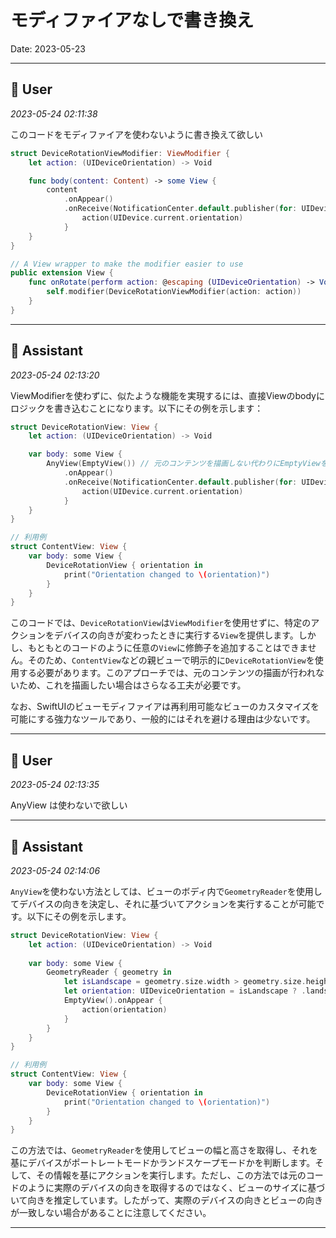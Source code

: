# モディファイアなしで書き換え

Date: 2023-05-23

---

## 👤 User
*2023-05-24 02:11:38*

このコードをモディファイアを使わないように書き換えて欲しい

```swift
struct DeviceRotationViewModifier: ViewModifier {
    let action: (UIDeviceOrientation) -> Void

    func body(content: Content) -> some View {
        content
            .onAppear()
            .onReceive(NotificationCenter.default.publisher(for: UIDevice.orientationDidChangeNotification)) { _ in
                action(UIDevice.current.orientation)
            }
    }
}

// A View wrapper to make the modifier easier to use
public extension View {
    func onRotate(perform action: @escaping (UIDeviceOrientation) -> Void) -> some View {
        self.modifier(DeviceRotationViewModifier(action: action))
    }
}


```

---

## 🤖 Assistant
*2023-05-24 02:13:20*

ViewModifierを使わずに、似たような機能を実現するには、直接Viewのbodyにロジックを書き込むことになります。以下にその例を示します：

```swift
struct DeviceRotationView: View {
    let action: (UIDeviceOrientation) -> Void

    var body: some View {
        AnyView(EmptyView()) // 元のコンテンツを描画しない代わりにEmptyViewを使用
            .onAppear()
            .onReceive(NotificationCenter.default.publisher(for: UIDevice.orientationDidChangeNotification)) { _ in
                action(UIDevice.current.orientation)
            }
    }
}

// 利用例
struct ContentView: View {
    var body: some View {
        DeviceRotationView { orientation in
            print("Orientation changed to \(orientation)")
        }
    }
}
```

このコードでは、`DeviceRotationView`は`ViewModifier`を使用せずに、特定のアクションをデバイスの向きが変わったときに実行する`View`を提供します。しかし、もともとのコードのように任意の`View`に修飾子を追加することはできません。そのため、`ContentView`などの親ビューで明示的に`DeviceRotationView`を使用する必要があります。このアプローチでは、元のコンテンツの描画が行われないため、これを描画したい場合はさらなる工夫が必要です。

なお、SwiftUIのビューモディファイアは再利用可能なビューのカスタマイズを可能にする強力なツールであり、一般的にはそれを避ける理由は少ないです。

---

## 👤 User
*2023-05-24 02:13:35*

AnyView は使わないで欲しい

---

## 🤖 Assistant
*2023-05-24 02:14:06*

`AnyView`を使わない方法としては、ビューのボディ内で`GeometryReader`を使用してデバイスの向きを決定し、それに基づいてアクションを実行することが可能です。以下にその例を示します。

```swift
struct DeviceRotationView: View {
    let action: (UIDeviceOrientation) -> Void
    
    var body: some View {
        GeometryReader { geometry in
            let isLandscape = geometry.size.width > geometry.size.height
            let orientation: UIDeviceOrientation = isLandscape ? .landscapeLeft : .portrait
            EmptyView().onAppear {
                action(orientation)
            }
        }
    }
}

// 利用例
struct ContentView: View {
    var body: some View {
        DeviceRotationView { orientation in
            print("Orientation changed to \(orientation)")
        }
    }
}
```

この方法では、`GeometryReader`を使用してビューの幅と高さを取得し、それを基にデバイスがポートレートモードかランドスケープモードかを判断します。そして、その情報を基にアクションを実行します。ただし、この方法では元のコードのように実際のデバイスの向きを取得するのではなく、ビューのサイズに基づいて向きを推定しています。したがって、実際のデバイスの向きとビューの向きが一致しない場合があることに注意してください。

---
